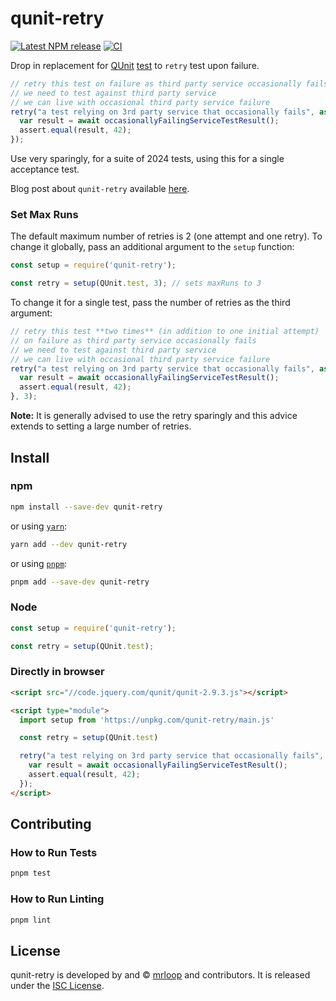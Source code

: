 qunit-retry
==============================================================================

[![Latest NPM release][npm-badge]][npm-badge-url]
[![CI](https://github.com/mrloop//qunit-retry/workflows/CI/badge.svg)](https://github.com/mrloop/qunit-retry/actions)

[npm-badge]: https://img.shields.io/npm/v/qunit-retry.svg
[npm-badge-url]: https://www.npmjs.com/package/qunit-retry

Drop in replacement for [QUnit](https://qunitjs.com/) [test](https://api.qunitjs.com/QUnit/test) to `retry` test upon failure.

```js
// retry this test on failure as third party service occasionally fails
// we need to test against third party service
// we can live with occasional third party service failure
retry("a test relying on 3rd party service that occasionally fails", async function(assert) {
  var result = await occasionallyFailingServiceTestResult();
  assert.equal(result, 42);
});
```

Use very sparingly, for a suite of 2024 tests, using this for a single acceptance test.

Blog post about `qunit-retry` available [here](https://blog.mrloop.com/javascript/2019/02/26/qunit-retry.html).

### Set Max Runs

The default maximum number of retries is 2 (one attempt and one retry). To change it globally, pass an additional argument to the `setup` function:

```js
const setup = require('qunit-retry');

const retry = setup(QUnit.test, 3); // sets maxRuns to 3
```

To change it for a single test, pass the number of retries as the third argument:

```js
// retry this test **two times** (in addition to one initial attempt)
// on failure as third party service occasionally fails
// we need to test against third party service
// we can live with occasional third party service failure
retry("a test relying on 3rd party service that occasionally fails", async function(assert) {
  var result = await occasionallyFailingServiceTestResult();
  assert.equal(result, 42);
}, 3);
```

**Note:** It is generally advised to use the retry sparingly and this advice extends to setting a large number of retries.

Install
------------------------------------------------------------------------------

### npm

```bash
npm install --save-dev qunit-retry
```

or using [`yarn`](https://yarnpkg.com/):

```bash
yarn add --dev qunit-retry
```

or using [`pnpm`](https://pnpm.js.org/):

```bash
pnpm add --save-dev qunit-retry
```


### Node

```js
const setup = require('qunit-retry');

const retry = setup(QUnit.test);
```

### Directly in browser

```html
<script src="//code.jquery.com/qunit/qunit-2.9.3.js"></script>

<script type="module">
  import setup from 'https://unpkg.com/qunit-retry/main.js'

  const retry = setup(QUnit.test)

  retry("a test relying on 3rd party service that occasionally fails", async function(assert) {
    var result = await occasionallyFailingServiceTestResult();
    assert.equal(result, 42);
  });
</script>
```

Contributing
------------------------------------------------------------------------------

### How to Run Tests

```bash
pnpm test
```

### How to Run Linting

```bash
pnpm lint
```

License
------------------------------------------------------------------------------

qunit-retry is developed by and &copy;
[mrloop](http://mrloop.com) and contributors. It is released under the
[ISC License](https://github.com/mrloop/qunit-retry/blob/master/LICENSE.md).

